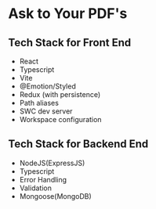 # Ask to Your PDF's

## Tech Stack for Front End
- React
- Typescript
- Vite
- @Emotion/Styled
- Redux (with persistence)
- Path aliases
- SWC dev server
- Workspace configuration

## Tech Stack for Backend End
- NodeJS(ExpressJS)
- Typescript
- Error Handling
- Validation
- Mongoose(MongoDB)
